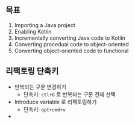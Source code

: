 ## 목표
1. Importing a Java project
2. Enabling Kotlin
3. Incrementally converting Java code to Kotlin
4. Converting procedual code to object-oriented
5. Converting object-oriented code to functional

## 리팩토링 단축키
- 반복되는 구문 변경하기
  - 단축키: `ctl+G` 로 반복되는 구문 전체 선택
- Introduce variable 로 리팩토링하기
  - 단축키: `opt+cmd+v`
-

